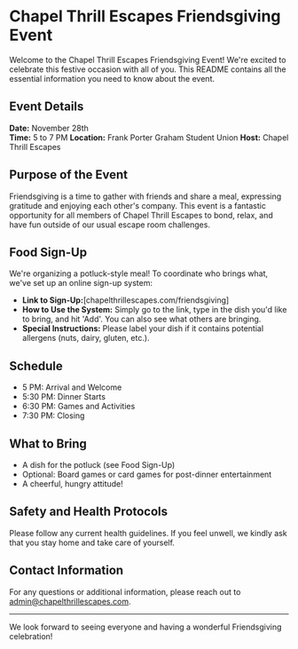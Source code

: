 # Chapel Thrill Escapes Friendsgiving Event

Welcome to the Chapel Thrill Escapes Friendsgiving Event! We're excited to celebrate this festive occasion with all of you. This README contains all the essential information you need to know about the event.

## Event Details

**Date:** November 28th  
**Time:** 5 to 7 PM
**Location:** Frank Porter Graham Student Union 
**Host:** Chapel Thrill Escapes

## Purpose of the Event

Friendsgiving is a time to gather with friends and share a meal, expressing gratitude and enjoying each other's company. This event is a fantastic opportunity for all members of Chapel Thrill Escapes to bond, relax, and have fun outside of our usual escape room challenges.

## Food Sign-Up

We're organizing a potluck-style meal! To coordinate who brings what, we've set up an online sign-up system:

- **Link to Sign-Up:**[chapelthrillescapes.com/friendsgiving]
- **How to Use the System:** Simply go to the link, type in the dish you'd like to bring, and hit 'Add'. You can also see what others are bringing.
- **Special Instructions:** Please label your dish if it contains potential allergens (nuts, dairy, gluten, etc.).

## Schedule

- 5 PM: Arrival and Welcome
- 5:30 PM: Dinner Starts
- 6:30 PM: Games and Activities
- 7:30 PM: Closing

## What to Bring

- A dish for the potluck (see Food Sign-Up)
- Optional: Board games or card games for post-dinner entertainment
- A cheerful, hungry attitude!

## Safety and Health Protocols

Please follow any current health guidelines. If you feel unwell, we kindly ask that you stay home and take care of yourself.

## Contact Information

For any questions or additional information, please reach out to admin@chapelthrillescapes.com.

---

We look forward to seeing everyone and having a wonderful Friendsgiving celebration!
